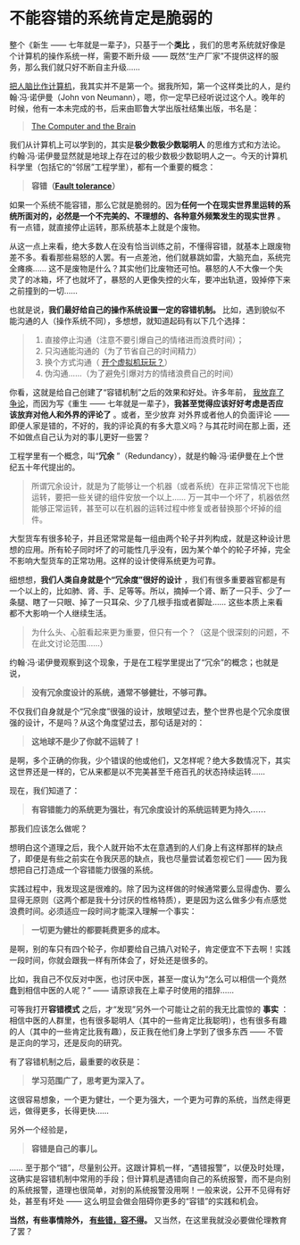 # 不能容错的系统肯定是脆弱的

 整个《新生 —— 七年就是一辈子》，只基于一个**类比**  ，我们的思考系统就好像是个计算机的操作系统一样，需要不断升级 —— 既然“生产厂家”不提供这样的服务，那么我们就只好不断自主升级……

 [把人脑比作计算机](A08.md)，我其实并不是第一个。据我所知，第一个这样类比的人，是约翰·冯·诺伊曼（John von Neumann），嗯，你一定早已经听说过这个人。晚年的时候，他有一本未完成的书，后来由耶鲁大学出版社结集出版，书名是：

 > [The Computer and the Brain](http://amzn.to/1SnVmaS)

 我们从计算机上可以学到的，其实是**极少数极少数聪明人**  的思维方式和方法论。约翰·冯·诺伊曼显然就是地球上存在过的极少数极少数聪明人之一。今天的计算机科学里（包括它的“邻居”工程学里），都有一个重要的概念：

 >**容错（[Fault tolerance](https://en.wikipedia.org/wiki/Fault_tolerance)）** 

 如果一个系统不能容错，那么它就是脆弱的。因为**任何一个在现实世界里运转的系统所面对的，必然是一个不完美的、不理想的、各种意外频繁发生的现实世界**  。有一点错，就直接停止运转，那系统基本上就是个废物。



 从这一点上来看，绝大多数人在没有恰当训练之前，不懂得容错，就基本上跟废物差不多。看看那些易怒的人罢。有一点差池，他们就暴跳如雷，大脑充血，系统完全瘫痪…… 这不是废物是什么？其实他们比废物还可怕。暴怒的人不大像一个失灵了的冰箱，坏了也就坏了，暴怒的人更像失控的火车，要冲出轨道，毁掉停下来之前撞到的一切……

 也就是说，**我们最好给自己的操作系统设置一定的容错机制。**  比如，遇到貌似不能沟通的人（操作系统不同），多想想，就知道起码有以下几个选择：

 > 1. 直接停止沟通（注意不要引爆自己的情绪进而浪费时间）；
 > 2. 只沟通能沟通的（为了节省自己的时间精力）
 > 3. 换个方式沟通（ [开个虚拟机玩玩？](A12.md)）
 > 4. 伪沟通……（为了避免引爆对方的情绪浪费自己的时间）

 你看，这就是给自己创建了“容错机制”之后的效果和好处。许多年前， [我放弃了争论](A11.md)，而因为写《重生 —— 七年就是一辈子》，**我甚至觉得应该好好考虑是否应该放弃对他人和外界的评论了**  。或者，至少放弃 对外界或者他人的负面评论 —— 即便人家是错的，不好的，我的评论真的有多大意义吗？与其花时间在那上面，还不如做点自己认为对的事儿更好一些罢？

 工程学里有一个概念，叫“**冗余**  ”（Redundancy），就是约翰·冯·诺伊曼在上个世纪五十年代提出的。

 > 所谓冗余设计，就是为了能够让一个机器（或者系统）在非正常情况下也能运转，要把一些关键的组件安放一个以上…… 万一其中一个坏了，机器依然能够正常运转，甚至可以在机器的运转过程中修复或者替换那个坏掉的组件。

 大型货车有很多轮子，并且还常常是每一组由两个轮子并列构成，就是这种设计思想的应用。所有轮子同时坏了的可能性几乎没有，因为某个单个的轮子坏掉，完全不影响大型货车的正常功用。这样的设计使得系统更为可靠。

 细想想，**我们人类自身就是个“冗余度”很好的设计**  ，我们有很多重要器官都是有一个以上的，比如肺、肾、手、足等等。所以，摘掉一个肾、断了一只手、少了一条腿、瞎了一只眼、掉了一只耳朵、少了几根手指或者脚趾…… 这些本质上来看都不大影响一个人继续生活。

 > 为什么头、心脏看起来更为重要，但只有一个？（这是个很深刻的问题，不在此文讨论范围……）

 约翰·冯·诺伊曼观察到这个现象，于是在工程学里提出了“冗余”的概念；也就是说，

 >**没有冗余度设计的系统，通常不够健壮，不够可靠。** 

 不仅我们自身就是个“冗余度”很强的设计，放眼望过去，整个世界也是个冗余度很强的设计，不是吗？从这个角度望过去，那句话是对的：

 >**这地球不是少了你就不运转了！** 

 是啊，多个正确的你我，少个错误的他或他们，又怎样呢？绝大多数情况下，其实这世界还是一样的，它从来都是以不完美甚至千疮百孔的状态持续运转……

 现在，我们知道了：

 >**有容错能力的系统更为强壮，有冗余度设计的系统运转更为持久……** 

 那我们应该怎么做呢？

 想明白这个道理之后，我个人就开始不太在意遇到的人们身上有这样那样的缺点了，即便是有些之前实在令我厌恶的缺点，我也尽量尝试着忽视它们 —— 因为我想把自己打造成一个容错能力很强的系统。



 实践过程中，我发现这是很难的。除了因为这样做的时候通常要么显得虚伪、要么显得无原则（这两个都是我十分讨厌的性格特质），更是因为这么做多少有点感觉浪费时间。必须适应一段时间才能深入理解一个事实：

 >**一切更为健壮的都要耗费更多的成本。** 

 是啊，别的车只有四个轮子，你却要给自己搞八对轮子，肯定便宜不下去啊！实践一段时间，你就会跟我一样有所体会了，好处还是很多的。

 比如，我自己不仅反对中医，也讨厌中医，甚至一度认为“怎么可以相信一个竟然蠢到相信中医的人呢？” —— 请原谅我在上辈子时使用的措辞……

 可等我打开**容错模式** 之后，才“发现”另外一个可能让之前的我无比震惊的 **事实**  ：相信中医的人群里，也有很多聪明人（其中的一些肯定比我聪明），也有很多有趣的人（其中的一些肯定比我有趣），反正我在他们身上学到了很多东西 —— 不管是正向的学习，还是反向的研究。

 有了容错机制之后，最重要的收获是：

 >**学习范围广了，思考更为深入了。** 

 这很容易想象，一个更为健壮，一个更为强大，一个更为可靠的系统，当然走得更远，做得更多，长得更快……

 另外一个经验是，

 >**容错是自己的事儿。** 

 …… 至于那个“错”，尽量别公开。这跟计算机一样，“遇错报警”，以便及时处理，这确实是容错机制中常用的手段；但计算机是遇错向自己的系统报警，而不是向别的系统报警，道理也很简单，对别的系统报警没用啊！一般来说，公开不见得有好处，甚至有坏处 —— 这么明显会做会阻碍你更多的“容错”的实践和机会。

**当然，有些事情除外， [有些错，容不得](A17.md)。** 又当然，在这里我就没必要做伦理教育了罢？